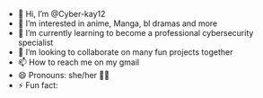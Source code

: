 - 👋 Hi, I’m @Cyber-kay12
- 👀 I’m interested in anime, Manga, bl dramas and more 
- 🌱 I’m currently learning to become a professional cybersecurity specialist 
- 💞️ I’m looking to collaborate on many fun projects together 
- 📫 How to reach me on my gmail
- 😄 Pronouns: she/her 🏳️‍🌈
- ⚡ Fun fact: 

<!---
Cyber-kay12/Cyber-kay12 is a ✨ special ✨ repository because its `README.md` (this file) appears on your GitHub profile.
You can click the Preview link to take a look at your changes.
--->
